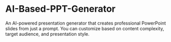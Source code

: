 # AI-Based-PPT-Generator
An AI-powered presentation generator that creates professional PowerPoint slides from just a prompt. You can customize based on content complexity, target audience, and presentation style.
